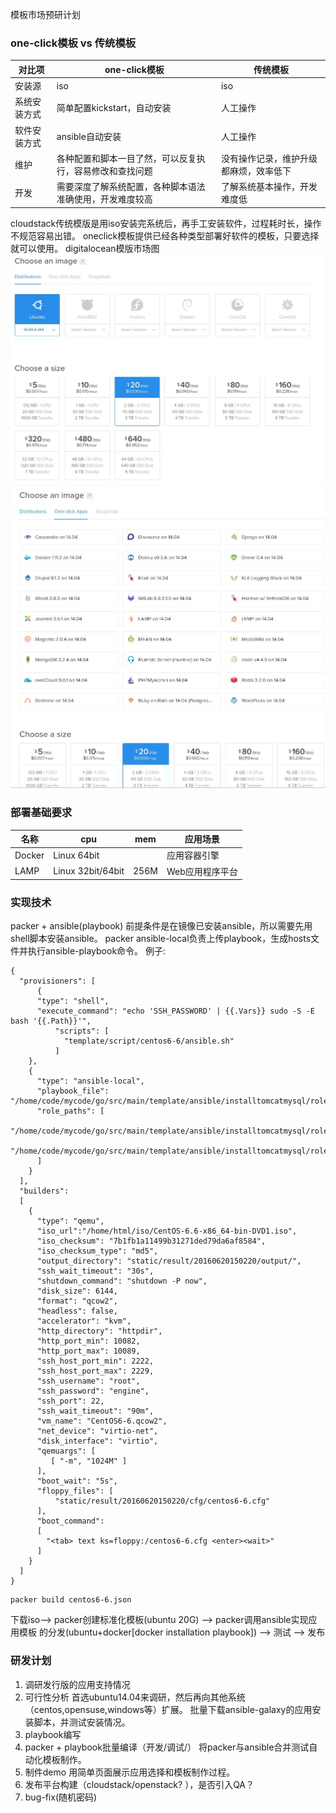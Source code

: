 
模板市场预研计划

### one-click模板 vs 传统模板
|对比项|one-click模板|传统模板|
|------|---------|--------|
|安装源|iso|iso|
|系统安装方式|简单配置kickstart，自动安装|人工操作|
|软件安装方式|ansible自动安装|人工操作|
|维护|各种配置和脚本一目了然，可以反复执行，容易修改和查找问题|没有操作记录，维护升级都麻烦，效率低下|
|开发|需要深度了解系统配置，各种脚本语法准确使用，开发难度较高|了解系统基本操作，开发难度低|

cloudstack传统模版是用iso安装完系统后，再手工安装软件，过程耗时长，操作不规范容易出错。
oneclick模板提供已经各种类型部署好软件的模板，只要选择就可以使用。
digitalocean模版市场图
![pic1](images/2016_06_20_11_44_09_1049x770.jpg)
![pic2](images/2016_06_20_11_44_30_1017x973.jpg)

### 部署基础要求

| 名称	|cpu	| mem	|应用场景	| 
|--------|-------|-------|----------| 
|Docker |Linux 64bit  |     |应用容器引擎|
| LAMP  |Linux 32bit/64bit |256M  |Web应用程序平台|

### 实现技术
packer + ansible(playbook)
前提条件是在镜像已安装ansible，所以需要先用shell脚本安装ansible。
packer ansible-local负责上传playbook，生成hosts文件并执行ansible-playbook命令。
例子:
```
{
  "provisioners": [
      {
      "type": "shell",
      "execute_command": "echo 'SSH_PASSWORD' | {{.Vars}} sudo -S -E bash '{{.Path}}'",
          "scripts": [
            "template/script/centos6-6/ansible.sh"
          ]
    },
    {
      "type": "ansible-local",
      "playbook_file": "/home/code/mycode/go/src/main/template/ansible/installtomcatmysql/roles.yml",
      "role_paths": [
        "/home/code/mycode/go/src/main/template/ansible/installtomcatmysql/roles/mysql",
        "/home/code/mycode/go/src/main/template/ansible/installtomcatmysql/roles/tomcat"
      ]
    }
  ],
  "builders":
  [
    {
      "type": "qemu",
      "iso_url":"/home/html/iso/CentOS-6.6-x86_64-bin-DVD1.iso",
      "iso_checksum": "7b1fb1a11499b31271ded79da6af8584",
      "iso_checksum_type": "md5",
      "output_directory": "static/result/20160620150220/output/",
      "ssh_wait_timeout": "30s",
      "shutdown_command": "shutdown -P now",
      "disk_size": 6144,
      "format": "qcow2",
      "headless": false,
      "accelerator": "kvm",
      "http_directory": "httpdir",
      "http_port_min": 10082,
      "http_port_max": 10089,
      "ssh_host_port_min": 2222,
      "ssh_host_port_max": 2229,
      "ssh_username": "root",
      "ssh_password": "engine",
      "ssh_port": 22,
      "ssh_wait_timeout": "90m",
      "vm_name": "CentOS6-6.qcow2",
      "net_device": "virtio-net",
      "disk_interface": "virtio",
      "qemuargs": [
         [ "-m", "1024M" ]
      ],
      "boot_wait": "5s",
      "floppy_files": [
          "static/result/20160620150220/cfg/centos6-6.cfg"
      ],
      "boot_command":
      [
        "<tab> text ks=floppy:/centos6-6.cfg <enter><wait>"
      ]
    }
  ]
}
```
```
packer build centos6-6.json
```
下载iso--> packer创建标准化模板(ubuntu 20G) --> packer调用ansible实现应用模板
的分发(ubuntu+docker[docker installation playbook]) --> 测试  --> 发布

### 研发计划
1. 调研发行版的应用支持情况
2. 可行性分析
首选ubuntu14.04来调研，然后再向其他系统（centos,opensuse,windows等）扩展。
批量下载ansible-galaxy的应用安装脚本，并测试安装情况。
3. playbook编写
4. packer + playbook批量编译（开发/调试/）
将packer与ansible合并测试自动化模板制作。
5. 制件demo
用简单页面展示应用选择和模板制作过程。
6. 发布平台构建（cloudstack/openstack? ），是否引入QA？ 
7. bug-fix(随机密码)

